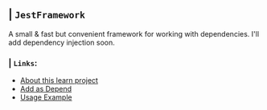## | `JestFramework`
A small & fast but convenient framework for working with dependencies. I'll add dependency injection soon.

### | `Links`:
* [About this learn project ](https://github.com/suuft/JestFramework/blob/master/LEARN.md)
* [Add as Depend](https://github.com/suuft/JestFramework/blob/master/.github/DEPEND.md)
* [Usage Example](https://github.com/suuft/JestFramework/blob/master/.github/USAGE.md)
